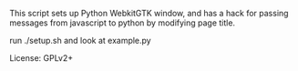 This script sets up Python WebkitGTK window, and has a hack for passing messages from javascript to python by modifying page title.

run ./setup.sh and look at example.py

License: GPLv2+

